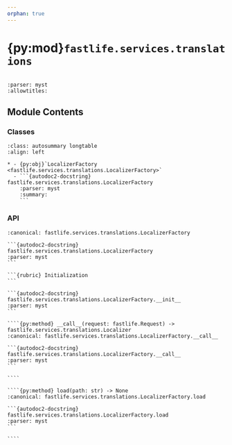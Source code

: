 ```yaml
---
orphan: true
---
```


# {py:mod}`fastlife.services.translations`

```{py:module} fastlife.services.translations
```

```{autodoc2-docstring} fastlife.services.translations
:parser: myst
:allowtitles:
```

## Module Contents

### Classes

````{list-table}
:class: autosummary longtable
:align: left

* - {py:obj}`LocalizerFactory <fastlife.services.translations.LocalizerFactory>`
  - ```{autodoc2-docstring} fastlife.services.translations.LocalizerFactory
    :parser: myst
    :summary:
    ```
````

### API

`````{py:class} LocalizerFactory()
:canonical: fastlife.services.translations.LocalizerFactory

```{autodoc2-docstring} fastlife.services.translations.LocalizerFactory
:parser: myst
```

```{rubric} Initialization
```

```{autodoc2-docstring} fastlife.services.translations.LocalizerFactory.__init__
:parser: myst
```

````{py:method} __call__(request: fastlife.Request) -> fastlife.services.translations.Localizer
:canonical: fastlife.services.translations.LocalizerFactory.__call__

```{autodoc2-docstring} fastlife.services.translations.LocalizerFactory.__call__
:parser: myst
```

````

````{py:method} load(path: str) -> None
:canonical: fastlife.services.translations.LocalizerFactory.load

```{autodoc2-docstring} fastlife.services.translations.LocalizerFactory.load
:parser: myst
```

````

`````
